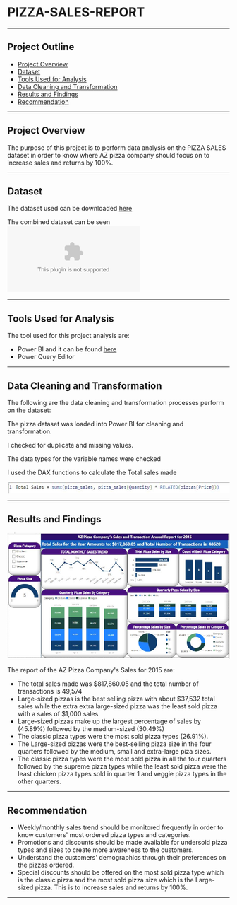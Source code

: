 # PIZZA-SALES-REPORT

---
## **Project Outline**
- [Project Overview](#Project-Overview)
- [Dataset](#Dataset)
- [Tools Used for Analysis](#Tools-Used-for-Analysis)
- [Data Cleaning and Transformation](#Data-Cleaning-and-Transformation)
- [Results and Findings](#Results-and-Findings)
- [Recommendation](#Recommendation)
---

## Project Overview
The purpose of this project is to perform data analysis on the PIZZA SALES dataset in order to know where AZ pizza company should focus on to increase sales and returns by 100%.

---
## Dataset
The dataset used can be downloaded 
[here](https://www.kaggle.com/datasets/nextmillionaire/pizza-sales-dataset)

The combined dataset can be seen ![here](pizza\_sales.xls)

---

## Tools Used for Analysis 

The tool used for this project analysis are:
-  Power BI and it can be found [here](https://powerbi.microsoft.com/en-us/downloads)
- Power Query Editor 

---

## Data Cleaning and Transformation

The following are the data cleaning and transformation processes perform on the dataset:

The pizza dataset was loaded into Power BI for cleaning and transformation. 

I checked for duplicate and missing values. 

The data types for the variable names were checked 

I used the DAX functions to calculate the Total sales made

![](g2.JPG)

---

## Results and Findings

![](g2..JPG)

The report of the AZ Pizza Company's Sales for 2015 are:

- The total sales made was $817,860.05 and the total number of transactions is 49,574
- Large-sized pizzas is the best selling pizza with about $37,532 total sales while the extra extra large-sized pizza was the least sold pizza with a sales of $1,000 sales.
- Large-sized pizzas make up the largest percentage of sales by (45.89%) followed by the medium-sized (30.49%) 
- The classic pizza types were the most sold pizza types (26.91%).
- The Large-sized pizzas were the best-selling pizza size in the four quarters followed by the medium, small and extra-large piza sizes.
- The classic pizza types were the most sold pizza in all the four quarters followed by the supreme pizza types while the least sold pizza were the least chicken pizza types sold in quarter 1 and veggie pizza types in the other quarters.

---

## Recommendation

- Weekly/monthly sales trend should be monitored frequently in order to know customers' most ordered pizza types and categories.
- Promotions and discounts should be made available for undersold pizza types and sizes to create more awareness to the customers.
- Understand the customers' demographics through their preferences on the pizzas ordered.
- Special discounts should be offered on the most sold pizza type which is the classic pizza and the most sold pizza size which is the Large-sized pizza. This is to increase sales and returns by 100%.

---
